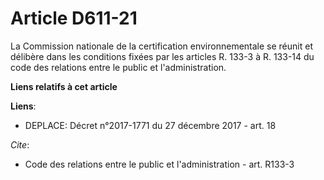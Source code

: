 # Article D611-21

La Commission nationale de la certification environnementale se réunit et délibère dans les conditions fixées par les
articles R. 133-3 à R. 133-14 du code des relations entre le public et l'administration.

**Liens relatifs à cet article**

**Liens**:

  - DEPLACE: Décret n°2017-1771 du 27 décembre 2017 - art. 18

_Cite_:

  - Code des relations entre le public et l'administration - art. R133-3
